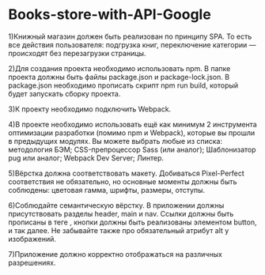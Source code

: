 # Books-store-with-API-Google

1)Книжный магазин должен быть реализован по принципу SPA. 
То есть все действия пользователя: подгрузка книг, переключение категории — происходят без перезагрузки страницы.

2)Для создания проекта необходимо использовать npm. В папке проекта должны быть файлы package.json и package-lock.json. В package.json необходимо прописать скрипт npm run build, который будет запускать сборку проекта.

3)К проекту необходимо подключить Webpack. 

4)В проекте необходимо использовать ещё как минимум 2 инструмента оптимизации разработки (помимо npm и Webpack), которые вы прошли в предыдущих модулях. Вы можете выбрать любые из списка:
методология БЭМ;
CSS-препроцессор Sass (или аналог);
Шаблонизатор pug или аналог;
Webpack Dev Server;
Линтер.

5)Вёрстка должна соответствовать макету. Добиваться Pixel-Perfect соответствия не обязательно, но основные моменты должны быть соблюдены: цветовая гамма, шрифты, размеры, отступы.

6)Соблюдайте семантическую вёрстку. 
В приложении должны присутствовать разделы header, main и nav. Ссылки должны быть прописаны в теге <a>, кнопки должны быть реализованы элементом button, и так далее. Не забывайте также про обязательный атрибут alt у изображений.
  
7)Приложение должно корректно отображаться на различных разрешениях.

